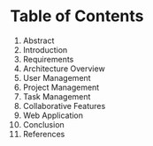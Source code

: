 # Table of Contents

1. Abstract
2. Introduction
3. Requirements
4. Architecture Overview
5. User Management
6. Project Management
7. Task Management
8. Collaborative Features
9. Web Application
10. Conclusion
11. References

